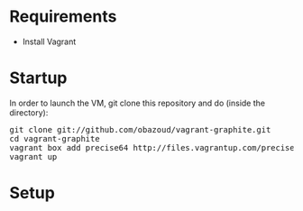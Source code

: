 Requirements
============

* Install Vagrant

Startup
=======

In order to launch the VM, git clone this repository and do (inside the directory):

<pre>
git clone git://github.com/obazoud/vagrant-graphite.git
cd vagrant-graphite
vagrant box add precise64 http://files.vagrantup.com/precise64.box
vagrant up
</pre>

Setup
=====

